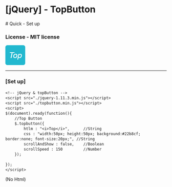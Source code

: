 

# [jQuery] - TopButton
\# Quick - Set up

### License - MIT license

![TopButton](./topButton.png)
_ _ _
### [Set up]
```
<!-- jQuery & topButton -->
<script src="./jquery-1.11.3.min.js"></script>
<script src="./topbutton.min.js"></script>
<script>
$(document).ready(function(){
    //Top Button
    $.topbutton({
        htlm : "<i>Top</i>",      //String
        css : "width:50px; height:50px; background:#22b8cf; border:none; font-size:20px;", //String
        scrollAndShow : false,    //Boolean
        scrollSpeed : 150         //Number
    });
    
});
</script>
```
(No Html)
